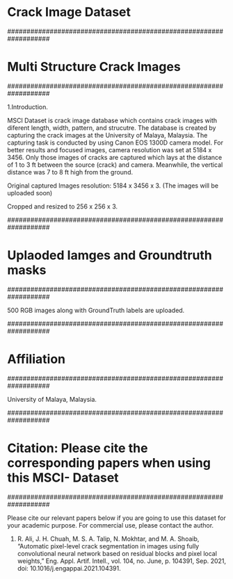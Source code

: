 # Crack Image Dataset
###################################################################

# Multi Structure Crack Images

###################################################################

1.Introduction.

MSCI Dataset is crack image database which contains crack images with diferent length, width, pattern, and strucutre. The database is created by capturing the crack images at the University of Malaya, Malaysia. The capturing task is conducted by using Canon EOS 1300D camera model. For better results and focused images, camera resolution was set at 5184 x 3456. Only those images of cracks are captured which lays at the distance of 1 to 3 ft between the source (crack) and camera. Meanwhile,
the vertical distance was 7 to 8 ft high from the ground.

Original captured Images resolution: 5184 x 3456 x 3. (The images will be uploaded soon) 

Cropped and resized to 256 x 256 x 3. 

###################################################################

# Uplaoded Iamges and Groundtruth masks

###################################################################

500 RGB images along with GroundTruth labels are uploaded.

###################################################################

# Affiliation

###################################################################

University of Malaya, Malaysia.

###################################################################

# Citation: Please cite the corresponding papers when using this MSCI- Dataset

###################################################################

Please cite our relevant papers below if you are going to use this dataset for your academic purpose. For commercial use, please contact the author.

1. R. Ali, J. H. Chuah, M. S. A. Talip, N. Mokhtar, and M. A. Shoaib, “Automatic pixel-level crack segmentation in images using fully convolutional neural network based on residual blocks and pixel local weights,” Eng. Appl. Artif. Intell., vol. 104, no. June, p. 104391, Sep. 2021, doi: 10.1016/j.engappai.2021.104391.



